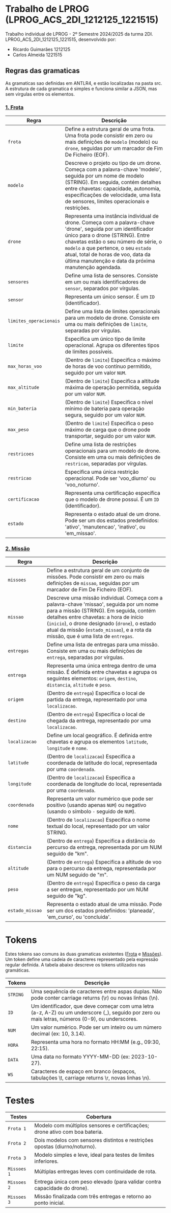 # Trabalho de LPROG (LPROG_ACS_2DI_1212125_1221515)

Trabalho individual de LPROG - 2º Semestre 2024/2025 da turma 2DI. 
LPROG_ACS_2DI_1212125_1221515, desenvolvido por:

- Ricardo Guimarães 1212125
- Carlos Almeida 1221515

## Regras das gramaticas
As gramaticas sao definidas em ANTLR4, e estão localizadas na pasta src.
A estrutura de cada gramatica é simples e funciona similar a JSON, mas sem virgulas entre os elementos.


### [1. Frota](src/main/antlr4/Frota.g4)

| Regra                  | Descrição                                                                                                                                                                                                                                                                                                                        |
|------------------------|----------------------------------------------------------------------------------------------------------------------------------------------------------------------------------------------------------------------------------------------------------------------------------------------------------------------------------|
| `frota`                | Define a estrutura geral de uma frota. Uma frota pode consistir em zero ou mais definições de `modelo` (modelo) ou `drone`, seguidas por um marcador de Fim De Ficheiro (EOF).                                                                                                                                                   |
| `modelo`               | Descreve o projeto ou tipo de um drone. Começa com a palavra-chave 'modelo', seguida por um nome de modelo (STRING). Em seguida, contém detalhes entre chavetas: capacidade, autonomia, especificações de velocidade, uma lista de sensores, limites operacionais e restrições.                                                  |
| `drone`                | Representa uma instância individual de drone. Começa com a palavra-chave 'drone', seguida por um identificador único para o drone (STRING). Entre chavetas estão o seu número de série, o `modelo` a que pertence, o seu `estado` atual, total de horas de voo, data da última manutenção e data da próxima manutenção agendada. |
| `sensores`             | Define uma lista de sensores. Consiste em um ou mais identificadores de `sensor`, separados por vírgulas.                                                                                                                                                                                                                        |
| `sensor`               | Representa um único sensor. É um `ID` (identificador).                                                                                                                                                                                                                                                                           |
| `limites_operacionais` | Define uma lista de limites operacionais para um modelo de drone. Consiste em uma ou mais definições de `limite`, separadas por vírgulas.                                                                                                                                                                                        |
| `limite`               | Especifica um único tipo de limite operacional. Agrupa os diferentes tipos de limites possíveis.                                                                                                                                                                                                                                 |
| `max_horas_voo`        | (Dentro de `limite`) Especifica o máximo de horas de voo contínuo permitido, seguido por um valor `NUM`.                                                                                                                                                                                                                         |
| `max_altitude`         | (Dentro de `limite`) Especifica a altitude máxima de operação permitida, seguida por um valor `NUM`.                                                                                                                                                                                                                             |
| `min_bateria`          | (Dentro de `limite`) Especifica o nível mínimo de bateria para operação segura, seguido por um valor `NUM`.                                                                                                                                                                                                                      |
| `max_peso`             | (Dentro de `limite`) Especifica o peso máximo de carga que o drone pode transportar, seguido por um valor `NUM`.                                                                                                                                                                                                                 |
| `restricoes`           | Define uma lista de restrições operacionais para um modelo de drone. Consiste em uma ou mais definições de `restricao`, separadas por vírgulas.                                                                                                                                                                                  |
| `restricao`            | Especifica uma única restrição operacional. Pode ser 'voo_diurno' ou 'voo_noturno'.                                                                                                                                                                                                                                              |
| `certificacao`         | Representa uma certificação específica que o modelo de drone possui. É um `ID` (identificador).                                                                                                                                                                                                                                  |
| `estado`               | Representa o estado atual de um drone. Pode ser um dos estados predefinidos: 'ativo', 'manutencao', 'inativo', ou 'em_missao'.                                                                                                                                                                                                   |

### [2. Missão](src/main/antlr4/Missoes.g4)

| Regra           | Descrição                                                                                                                                                                                                                                                                                                             |
|-----------------|-----------------------------------------------------------------------------------------------------------------------------------------------------------------------------------------------------------------------------------------------------------------------------------------------------------------------|
| `missoes`       | Define a estrutura geral de um conjunto de missões. Pode consistir em zero ou mais definições de `missao`, seguidas por um marcador de Fim De Ficheiro (EOF).                                                                                                                                                         |
| `missao`        | Descreve uma missão individual. Começa com a palavra-chave 'missao', seguida por um nome para a missão (STRING). Em seguida, contém detalhes entre chavetas: a hora de início (`inicio`), o drone designado (`drone`), o estado atual da missão (`estado_missao`), e a rota da missão, que é uma lista de `entregas`. |
| `entregas`      | Define uma lista de entregas para uma missão. Consiste em uma ou mais definições de `entrega`, separadas por vírgulas.                                                                                                                                                                                                |
| `entrega`       | Representa uma única entrega dentro de uma missão. É definida entre chavetas e agrupa os seguintes elementos: `origem`, `destino`, `distancia`, `altitude` e `peso`.                                                                                                                                                    |
| `origem`        | (Dentro de `entrega`) Especifica o local de partida da entrega, representado por uma `localizacao`.                                                                                                                                                                                                                  |
| `destino`       | (Dentro de `entrega`) Especifica o local de chegada da entrega, representado por uma `localizacao`.                                                                                                                                                                                                                  |
| `localizacao`   | Define um local geográfico. É definida entre chavetas e agrupa os elementos `latitude`, `longitude` e `nome`.                                                                                                                                                                                                        |
| `latitude`      | (Dentro de `localizacao`) Especifica a coordenada de latitude do local, representada por uma `coordenada`.                                                                                                                                                                                                             |
| `longitude`     | (Dentro de `localizacao`) Especifica a coordenada de longitude do local, representada por uma `coordenada`.                                                                                                                                                                                                            |
| `coordenada`    | Representa um valor numérico que pode ser positivo (usando apenas `NUM`) ou negativo (usando o símbolo `-` seguido de `NUM`).                                                                                                                                                                                           |
| `nome`          | (Dentro de `localizacao`) Especifica o nome textual do local, representado por um valor STRING.                                                                                                                                                                                                                      |
| `distancia`     | (Dentro de `entrega`) Especifica a distância do percurso da entrega, representada por um NUM seguido de "km".                                                                                                                                                                                                         |
| `altitude`      | (Dentro de `entrega`) Especifica a altitude de voo para o percurso da entrega, representada por um NUM seguido de "m".                                                                                                                                                                                                |
| `peso`          | (Dentro de `entrega`) Especifica o peso da carga a ser entregue, representado por um NUM seguido de "kg".                                                                                                                                                                                                            |
| `estado_missao` | Representa o estado atual de uma missão. Pode ser um dos estados predefinidos: 'planeada', 'em_curso', ou 'concluida'.                                                                                                                                                                                                |

# Tokens
Estes tokens sao comuns às duas gramaticas existentes ([Frota](src/main/antlr4/Frota.g4) e [Missões](src/main/antlr4/Missoes.g4)). 
Um token define uma cadeia de caracteres representado pela expressão regular definida.
A tabela abaixo descreve os tokens utilizados nas gramáticas.

| **Tokens** | **Descrição**                                                                                                                                     |
|------------|---------------------------------------------------------------------------------------------------------------------------------------------------|
| `STRING`   | Uma sequência de caracteres entre aspas duplas. Não pode conter carriage returns (\r) ou novas linhas (\n).                                       |
| `ID`       | Um identificador, que deve começar com uma letra (a-z, A-Z) ou um underscore (_), seguido por zero ou mais letras, números (0-9), ou underscores. |
| `NUM`      | Um valor numérico. Pode ser um inteiro ou um número decimal (ex: 10, 3.14).                                                                       |
| `HORA`     | Representa uma hora no formato HH:MM (e.g., 09:30, 22:15).                                                                                        |
| `DATA`     | Uma data no formato YYYY-MM-DD (ex: 2023-10-27).                                                                                                  |
| `WS`       | Caracteres de espaço em branco (espaços, tabulações \t, carriage returns \r, novas linhas \n).                                                    |


# Testes

| **Testes**  | **Cobertura** |
|-------------|---|
| `Frota 1`   | Modelo com múltiplos sensores e certificações; drone ativo com boa bateria. |
| `Frota 2`   | Dois modelos com sensores distintos e restrições opostas (diurno/noturno). |
| `Frota 3`   | Modelo simples e leve, ideal para testes de limites inferiores. |
| `Missoes 1` | Múltiplas entregas leves com continuidade de rota. |
| `Missoes 2` | Entrega única com peso elevado (para validar contra capacidade do drone). |
| `Missoes 3` | Missão finalizada com três entregas e retorno ao ponto inicial. |